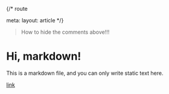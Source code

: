 {/*
route

meta:
  layout: article
*/}

> How to hide the comments above!!!

# Hi, markdown!

This is a markdown file, and you can only write static text here.

[link](#)
